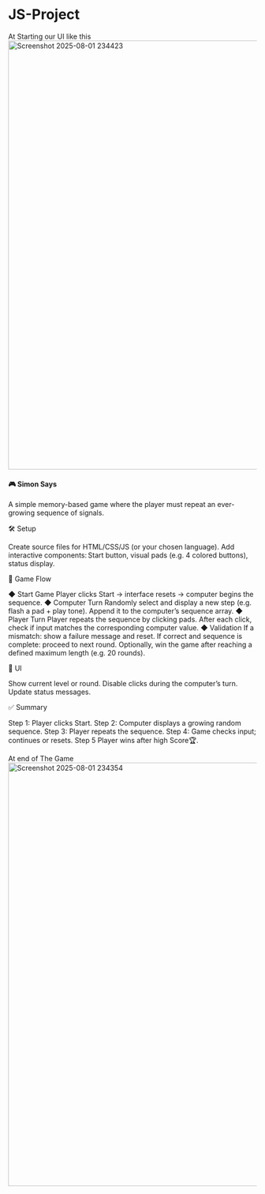 # JS-Project
At Starting our UI like this
<img width="1863" height="869" alt="Screenshot 2025-08-01 234423" src="https://github.com/user-attachments/assets/0b6d4654-10a6-4cf7-9c21-a02673f27a8d" />

<h4>🎮 Simon Says</h4>
<p>A simple memory-based game where the player must repeat an ever-growing sequence of signals.</p>


🛠️ Setup
<p>Create source files for HTML/CSS/JS (or your chosen language).
Add interactive components: Start button, visual pads (e.g. 4 colored buttons), status display.</p>


🚀 Game Flow
<p>◆ Start Game
Player clicks Start → interface resets → computer begins the sequence.
◆ Computer Turn
Randomly select and display a new step (e.g. flash a pad + play tone).
Append it to the computer’s sequence array.
◆ Player Turn
Player repeats the sequence by clicking pads.
After each click, check if input matches the corresponding computer value.
◆ Validation
If a mismatch: show a failure message and reset.
If correct and sequence is complete: proceed to next round.
Optionally, win the game after reaching a defined maximum length (e.g. 20 rounds).</p>

🎯 UI
<p>Show current level or round.
Disable clicks during the computer’s turn.
Update status messages.</p>

✅ Summary
<p>
Step 1: Player clicks Start.
Step 2: Computer displays a growing random sequence.
Step 3: Player repeats the sequence.
Step 4: Game checks input; continues or resets.
Step 5  Player wins after high Score🏆.</p>

At end of  The Game
<img width="1863" height="858" alt="Screenshot 2025-08-01 234354" src="https://github.com/user-attachments/assets/b40f56c7-7bf4-462e-9269-44aab5a5ed24" />
